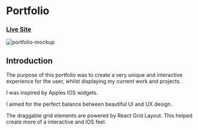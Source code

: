 # Portfolio

### [Live Site](https://jordanbinnie.com)

![portfolio-mockup](https://user-images.githubusercontent.com/110155852/189001381-ada69b51-8db6-4dfb-bca8-823abf8266b1.png)

## Introduction

The purpose of this portfolio was to create a very unique and interactive experience for the user, whilst displaying my current work and projects. 

I was inspired by Apples IOS widgets. 

I aimed for the perfect balance between beautiful UI and UX design. 

The draggable grid elements are powered by React Grid Layout. This helped create more of a interactive and IOS feel.